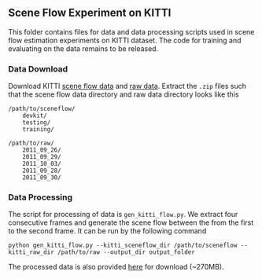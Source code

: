 

## Scene Flow Experiment on KITTI

This folder contains files for data and data processing scripts used in scene flow estimation experiments on KITTI dataset. The code for training and evaluating on the data remains to be released.

### Data Download

Download KITTI <a href="http://www.cvlibs.net/datasets/kitti/eval_scene_flow.php">scene flow data</a> and <a href="http://www.cvlibs.net/datasets/kitti/raw_data.php">raw data</a>. Extract the `.zip` files such that the scene flow data directory and raw data directory looks like this

```
/path/to/sceneflow/
    devkit/
    testing/
    training/

/path/to/raw/
    2011_09_26/
    2011_09_29/
    2011_10_03/
    2011_09_28/
    2011_09_30/
```

### Data Processing

The script for processing of data is `gen_kitti_flow.py`. We extract four consecutive frames and generate the scene flow between the from the first to the second frame. It can be run by the following command

```
python gen_kitti_flow.py --kitti_sceneflow_dir /path/to/sceneflow --kitti_raw_dir /path/to/raw --output_dir output_folder
```

The processed data is also provided <a href="https://drive.google.com/file/d/1ui67lnfS0_clTehQwzDFwgMwUTsPG4jN/view?usp=sharing">here</a> for download (~270MB). 

